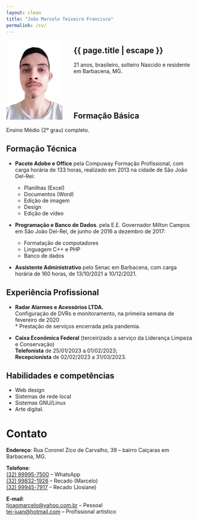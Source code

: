 ```yaml
---
layout: clean
title: "João Marcelo Teixeira Francisco"
permalink: /cv/
---
```



<span style="display:block;margin:0px;margin-right:30px;padding:0px;width:150px;float:left">![](/assets/img/20230402124302.jpg)</span>


<h2>{{ page.title | escape }}</h2>
21 anos, brasileiro, solteiro  
Nascido e residente em Barbacena, MG.  
<br><br><br><br><br>

## Formação Básica

Ensino Médio (2º grau) completo.  

## Formação Técnica

- **Pacote Adobe e Office** pela Compuway Formação Profissional, com carga horária de 133 horas, realizado em 2013 na cidade de São João Del-Rei:
	- Planilhas (Excel)
	- Documentos (Word)
	- Edição de imagem
	- Design
	- Edição de vídeo

- **Programação e Banco de Dados**. pela E.E. Governador Mílton Campos em São João Del-Rei, de junho de 2016 a dezembro de 2017:
	- Formatação de computadores
	- Linguagem C++ e PHP
	- Banco de dados

- **Assistente Administrativo** pelo Senac em Barbacena, com carga horária de 160 horas, de 13/10/2021 a 10/12/2021.

## Experiência Profissional

- **Radar Alarmes e Acessórios LTDA.**  
Configuração de DVRs e monitoramento, na primeira semana de fevereiro de 2020  
\* Prestação de serviços encerrada pela pandemia.

- **Caixa Econômica Federal** (terceirizado a serviço da Liderança Limpeza e Conservação)  
**Telefonista** de 25/01/2023 a 01/02/2023;  
**Recepcionista** de 02/02/2023 a 31/03/2023.

## Habilidades e competências

- Web design
- Sistemas de rede local
- Sistemas GNU/Linux
- Arte digital.

# Contato

**Endereço**:
Rua Coronel Zico de Carvalho, 39 –
bairro Caiçaras em Barbacena, MG.  

**Telefone**:  
[\(32\) 99995-7500](tel:032999957500) – WhatsApp  
[\(32\) 99832-1926](tel:032998321926) – Recado (Marcelo)  
[\(32\) 99945-7917](tel:032999457917) – Recado (Josiane)  

**E-mail**:  
[tjoaomarcelo@yahoo.com.br](mailto:tjoaomarcelo@yahoo.com.br) – Pessoal  
[tei-juan@hotmail.com](mailto:tei-juan@hotmail.com) – Profissional artístico  

<!--
## Objetivo
(Cargo que se deseja ocupar).

<sub>
Currículo atualizado em 2023-03-26 às 21:59
</sub>
-->
